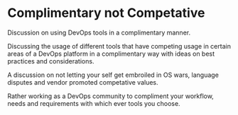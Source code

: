 # Complimentary not Competative

Discussion on using DevOps tools in a complimentary manner.

Discussing the usage of different tools that have competing usage in certain areas of a DevOps platform in a complimentary way with ideas on best practices and considerations.

A discussion on not letting your self get embroiled in OS wars, language disputes and vendor promoted competative values.

Rather working as a DevOps community to compliment your workflow, needs and requirements with which ever tools you choose.
